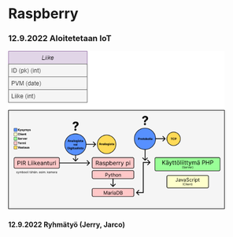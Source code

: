 # Raspberry
<h3>12.9.2022 Aloitetetaan IoT</h3>

![Suunnitelma](https://github.com/jarcoheiskanen/IoT/blob/main/Images/Testi.png)

<h4>12.9.2022 Ryhmätyö (Jerry, Jarco)</h4>
